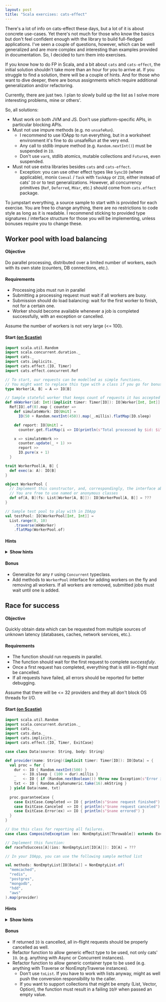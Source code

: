 ```yaml
---
layout: post
title: "Scala exercises: cats-effect"
---
```


There's a lot of info on cats-effect these days, but a lot of it is about concrete use-cases. Yet there's not much for those who know the basics but don't feel confident enough with the library to build full-fledged applications. I've seen a couple of questions, however, which can be well generalized and are more complex and interesting than examples provided in documentation. So, I decided to turn them into exercises.

If you know how to do FP in Scala, and a bit about `cats` and `cats-effect`, the initial solution shouldn't take more than an hour for you to arrive at. If you struggle to find a solution, there will be a couple of hints. And for those who want to dive deeper, there are bonus assignments which require additional generalization and/or refactoring.

Currently, there are just two. I plan to slowly build up the list as I solve more interesting problems, mine or others'.
<!--more-->
So, all solutions:
- Must work on both JVM and JS. Don't use platform-specific APIs, in particular blocking APIs.
- Must not use impure methods (e.g. no `unsafeRun`).
  - I recommend to use IOApp to run everything, but in a worksheet environment it's fine to do unsafeRun at the very end.
  - Any call to stdlib impure method (e.g. `Random.nextInt()`) must be suspended in `IO`.
  - Don't use `var`s, stdlib atomics, mutable collections and `Future`s, even suspended.
- Must not use extra libraries besides `cats` and `cats-effect`.
  - Exception: you can use other effect types like `SyncIO` (where applicable), monix `Coeval` / `Task` with `TaskApp` or `ZIO`, either instead of cats' `IO` or to test generalizations. However, all concurrency primitives (`Ref`, `Deferred`, `MVar`, etc.) should come from `cats.effect` package.
  
To jumpstart everything, a source sample to start with is provided for each exercise. You are free to change anything, there are no restrictions to code style as long as it is readable. I recommend sticking to provided type signatures / interface structure for those you will be implementing, unless bonuses require you to change these.

## Worker pool with load balancing
#### Objective
Do parallel processing, distributed over a limited number of workers, each with its own state (counters, DB connections, etc.).

#### Requirements
- Processing jobs must run in parallel
- Submitting a processing request must wait if all workers are busy.
- Submission should do load balancing: wait for the first worker to finish, not for a certain one.
- Worker should become available whenever a job is completed successfully, with an exception or cancelled.

Assume the number of workers is not very large (<= 100).

#### Start [(on Scastie)](https://scastie.scala-lang.org/KrOJRxq9SUuGW1I7aPPjQw)

```scala
import scala.util.Random
import scala.concurrent.duration._
import cats._
import cats.implicits._
import cats.effect.{IO, Timer}
import cats.effect.concurrent.Ref

// To start, our requests can be modelled as simple functions.
// You might want to replace this type with a class if you go for bonuses. Or not.
type Worker[A, B] = A => IO[B]

// Sample stateful worker that keeps count of requests it has accepted
def mkWorker(id: Int)(implicit timer: Timer[IO]): IO[Worker[Int, Int]] =
  Ref[IO].of(0).map { counter =>
    def simulateWork: IO[Unit] =
      IO(50 + Random.nextInt(450)).map(_.millis).flatMap(IO.sleep)

    def report: IO[Unit] =
      counter.get.flatMap(i => IO(println(s"Total processed by $id: $i")))

    x => simulateWork >>
      counter.update(_ + 1) >>
      report >>
      IO.pure(x + 1)
  }

trait WorkerPool[A, B] {
  def exec(a: A): IO[B]
}

object WorkerPool {
  // Implement this constructor, and, correspondingly, the interface above.
  // You are free to use named or anonymous classes
  def of[A, B](fs: List[Worker[A, B]]): IO[WorkerPool[A, B]] = ???
}

// Sample test pool to play with in IOApp
val testPool: IO[WorkerPool[Int, Int]] =
  List.range(0, 10)
    .traverse(mkWorker)
    .flatMap(WorkerPool.of)
```

#### Hints

<details>
<summary><strong>Show hints</strong></summary>

- Relying on a concurrent queue might be a good idea. And `MVar` is essentially a one-element queue.
- Because our workers are functions of type `A => IO[B]`, we can freely do anything effectful before and after running function. - Our factory method (`apply` on companion) returns `IO`, too. This lets us create a shared `MVar` and do pre-initialization, if needed.

<details>
<summary><strong>Show heavy spoilers</strong></summary>

Put free workers into `MVar`. All workers should be free on init. Once they are done processing, _guarantee_ that they put themselves back onto `MVar`. And we need to NOT wait on that `put` to complete, so use `start` and discard the resulting fiber.

</details>
</details>

#### Bonus
- Generalize for any `F` using `Concurrent` typeclass.
- Add methods to `WorkerPool` interface for adding workers on the fly and removing all workers. If all workers are removed, submitted jobs must wait until one is added.

## Race for success
#### Objective
Quickly obtain data which can be requested from multiple sources of unknown latency (databases, caches, network services, etc.).

#### Requirements
- The function should run requests in parallel.
- The function should wait for the first request to complete _successfuly_.
- Once a first request has completed, everything that is still in-flight must be cancelled.
- If all requests have failed, all errors should be reported for better debugging.

Assume that there will be <= 32 providers and they all don't block OS threads for I/O.

#### Start [(on Scastie)](https://scastie.scala-lang.org/SPVZqEbGRSK27nEoxcteXQ)

```scala
import scala.util.Random
import scala.concurrent.duration._
import cats._
import cats.data._
import cats.implicits._
import cats.effect.{IO, Timer, ExitCase}

case class Data(source: String, body: String)

def provider(name: String)(implicit timer: Timer[IO]): IO[Data] = {
  val proc = for {
    dur <- IO { Random.nextInt(500) }
    _   <- IO.sleep { (100 + dur).millis }
    _   <- IO { if (Random.nextBoolean()) throw new Exception(s"Error in $name") }
    txt <- IO { Random.alphanumeric.take(16).mkString }
  } yield Data(name, txt)
  
  proc.guaranteeCase {
    case ExitCase.Completed => IO { println(s"$name request finished") }
    case ExitCase.Canceled  => IO { println(s"$name request canceled") }
    case ExitCase.Error(ex) => IO { println(s"$name errored") }
  }
}

// Use this class for reporting all failures.
case class CompositeException (ex: NonEmptyList[Throwable]) extends Exception("All race candidates have failed")

// Implement this function:
def raceToSuccess[A](ios: NonEmptyList[IO[A]]): IO[A] = ???

// In your IOApp, you can use the following sample method list

val methods: NonEmptyList[IO[Data]] = NonEmptyList.of(
  "memcached",
  "redis",
  "postgres",
  "mongodb",
  "hdd",
  "aws"
).map(provider)
```
#### Hints
<details>
<summary><strong>Show hints</strong></summary>

There are two operators we're interested in: `race` and `racePair`. Both run two tasks in parallel, the difference being what happens after one of them is completed. In case of `race`, the loser is automatically cancelled. In case of `racePair`, we get to choose what to do, where the still running process is represented by `Fiber`.

<details>
<summary><strong>Show heavy spoilers</strong></summary>

Using `racePair`, try folding/reducing the list: race previous result with `attempt`, then, if we got a successful (as in, `Right`) result from one, cancel the other and return the result. Otherwise, fall back to the second one, all while accumulating the errors. The result should be something like `Either[List[Throwable], A]`. Then transform list into an exception and use `.rethrow` to lift it back to `IO`.

</details>
</details>

#### Bonus
- If returned `IO` is cancelled, all in-flight requests should be properly cancelled as well.
- Refactor function to allow generic effect type to be used, not only cats' `IO`. (e.g. anything with Async or Concurrent instances).
- Refactor function to allow generic container type to be used (e.g. anything with Traverse or NonEmptyTraverse instances).
  - Don't use `toList`. If you have to work with lists anyway, might as well push the conversion responsibility to the caller.
  - If you want to support collections that might be empty (List, Vector, Option), the function must result in a failing `IO`/`F` when passed an empty value.
